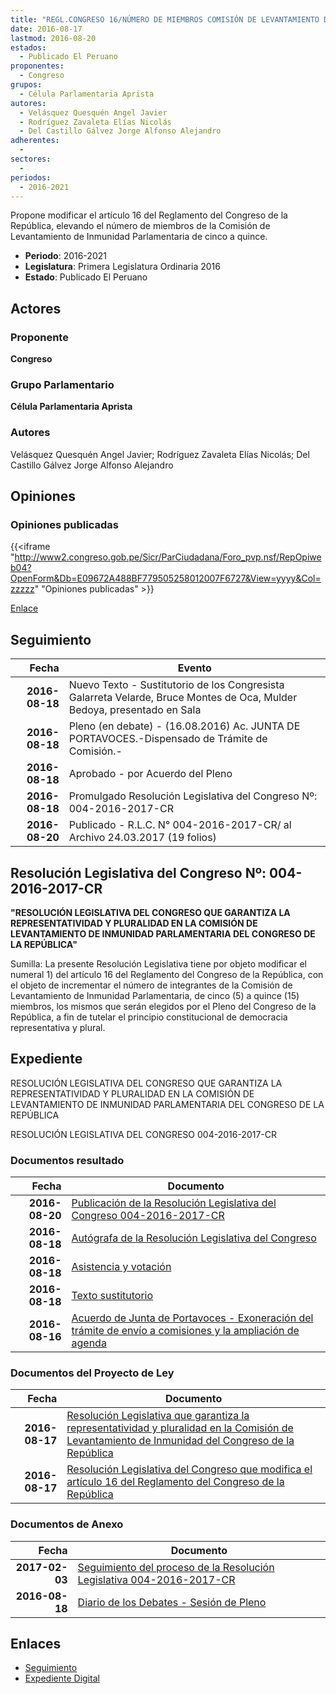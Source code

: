 ```yaml
---
title: "REGL.CONGRESO 16/NÚMERO DE MIEMBROS COMISIÓN DE LEVANTAMIENTO DE INMUNIDAD PARLAMENTARIA"
date: 2016-08-17
lastmod: 2016-08-20
estados: 
  - Publicado El Peruano
proponentes: 
  - Congreso
grupos: 
  - Célula Parlamentaria Aprista
autores: 
  - Velásquez Quesquén Angel Javier
  - Rodríguez Zavaleta Elías Nicolás
  - Del Castillo Gálvez Jorge Alfonso Alejandro
adherentes: 
  - 
sectores: 
  - 
periodos: 
  - 2016-2021
---
```


Propone modificar el artículo 16 del Reglamento del Congreso de la República, elevando el número de miembros de la Comisión de Levantamiento de Inmunidad Parlamentaria de cinco a quince.

- **Periodo**: 2016-2021
- **Legislatura**: Primera Legislatura Ordinaria 2016
- **Estado**: Publicado El Peruano

## Actores

### Proponente

**Congreso**

### Grupo Parlamentario

**Célula Parlamentaria Aprista**

### Autores

Velásquez Quesquén Angel Javier; Rodríguez Zavaleta Elías Nicolás; Del Castillo Gálvez Jorge Alfonso Alejandro


## Opiniones

### Opiniones publicadas

{{<iframe "http://www2.congreso.gob.pe/Sicr/ParCiudadana/Foro_pvp.nsf/RepOpiweb04?OpenForm&Db=E09672A488BF779505258012007F6727&View=yyyy&Col=zzzzz" "Opiniones publicadas" >}}

[Enlace](http://www2.congreso.gob.pe/Sicr/ParCiudadana/Foro_pvp.nsf/RepOpiweb04?OpenForm&Db=E09672A488BF779505258012007F6727&View=yyyy&Col=zzzzz)

## Seguimiento

| Fecha | Evento |
|------:|--------|
| **2016-08-18** | Nuevo Texto - Sustitutorio de los Congresista Galarreta Velarde, Bruce Montes de Oca, Mulder Bedoya, presentado en Sala|
| **2016-08-18** | Pleno (en debate) - (16.08.2016) Ac. JUNTA DE PORTAVOCES.-Dispensado de Trámite de Comisión.-|
| **2016-08-18** | Aprobado - por Acuerdo del Pleno|
| **2016-08-18** | Promulgado Resolución Legislativa del Congreso Nº: 004-2016-2017-CR|
| **2016-08-20** | Publicado - R.L.C. N° 004-2016-2017-CR/ al Archivo 24.03.2017 (19 folios)|

## Resolución Legislativa del Congreso Nº: 004-2016-2017-CR

**"RESOLUCIÓN LEGISLATIVA DEL CONGRESO QUE GARANTIZA LA REPRESENTATIVIDAD Y PLURALIDAD EN LA COMISIÓN DE LEVANTAMIENTO DE INMUNIDAD PARLAMENTARIA DEL CONGRESO DE LA REPÚBLICA"**

Sumilla: La presente Resolución Legislativa tiene por objeto modificar el numeral 1) del artículo 16 del Reglamento del Congreso de la República, con el objeto de incrementar el número de integrantes de la Comisión de Levantamiento de Inmunidad Parlamentaria, de cinco (5) a quince (15) miembros, los mismos que serán elegidos por el Pleno del Congreso de la República, a fin de tutelar el principio constitucional de democracia representativa y plural.


## Expediente

RESOLUCIÓN LEGISLATIVA DEL CONGRESO QUE GARANTIZA LA REPRESENTATIVIDAD Y PLURALIDAD EN LA COMISIÓN DE LEVANTAMIENTO DE INMUNIDAD PARLAMENTARIA DEL CONGRESO DE LA REPÚBLICA

RESOLUCIÓN LEGISLATIVA DEL CONGRESO 004-2016-2017-CR


### Documentos resultado

| Fecha | Documento |
|------:|--------|
| **2016-08-20** | [Publicación de la Resolución Legislativa del Congreso 004-2016-2017-CR](http://www.leyes.congreso.gob.pe/Documentos/2016_2021/Resolucion_Legislativa_del_Congreso/RLC-004-2016-2017-CR.pdf) |
| **2016-08-18** | [Autógrafa de la Resolución Legislativa del Congreso](http://www.leyes.congreso.gob.pe/Documentos/2016_2021/Autografas/Resolucion_Legislativa_del_Congreso/AU0006320160818.pdf) |
| **2016-08-18** | [Asistencia y votación](http://www.leyes.congreso.gob.pe/Documentos/2016_2021/Asistencia_y_Votacion/Proyectos_de_Ley/AV0006320160818..pdf) |
| **2016-08-18** | [Texto sustitutorio](http://www.leyes.congreso.gob.pe/Documentos/2016_2021/Texto_Sustitutorio/Proyectos_de_Ley/TS0006320160818.pdf) |
| **2016-08-16** | [Acuerdo de Junta de Portavoces - Exoneración del trámite de envío a comisiones y la ampliación de agenda](http://www.leyes.congreso.gob.pe/Documentos/2016_2021/Acuerdos/Junta_Portavoces/AJP0006320160816.pdf) |

### Documentos del Proyecto de Ley

| Fecha | Documento |
|------:|--------|
| **2016-08-17** | [Resolución Legislativa que garantiza la representatividad y pluralidad en la Comisión de Levantamiento de Inmunidad del Congreso de la República](http://www.leyes.congreso.gob.pe/Documentos/2016_2021/Proyectos_de_Ley_y_de_Resoluciones_Legislativas/PL00065_20160817.pdf) |
| **2016-08-17** | [Resolución Legislativa del Congreso que modifica el artículo 16 del Reglamento del Congreso de la República](http://www.leyes.congreso.gob.pe/Documentos/2016_2021/Proyectos_de_Ley_y_de_Resoluciones_Legislativas/PL00063_20160817.pdf) |

### Documentos de Anexo

| Fecha | Documento |
|------:|--------|
| **2017-02-03** | [Seguimiento del proceso de la Resolución Legislativa 004-2016-2017-CR](http://www2.congreso.gob.pe/Sicr/TraDocEstProc/contdoc03_2011.nsf/Docpub/2B1090B8216C7691052580BC0067F054/$FILE/00063PL20170203.pdf) |
| **2016-08-18** | [Diario de los Debates - Sesión de Pleno](http://www2.congreso.gob.pe/Sicr/DiarioDebates/Publicad.nsf/SesionesPleno/05256D6E0073DFE905258014006200BD/$FILE/PLO-2016-5.pdf) |

## Enlaces 

- [Seguimiento](http://www2.congreso.gob.pe/Sicr/TraDocEstProc/CLProLey2016.nsf/f7fff46988ca05b1052578e100829cc7/479c491f6ac1a8e20525801200759ec1?OpenDocument)
- [Expediente Digital](http://www2.congreso.gob.pehttp://www2.congreso.gob.pe/Sicr/TraDocEstProc/CLProLey2016.nsf/f7fff46988ca05b1052578e100829cc7/479c491f6ac1a8e20525801200759ec1?OpenDocument&Click=05257FB7005EB655.eb71d0cf91d8294e05256cdf006b5706/$Body/0.1C6C)
